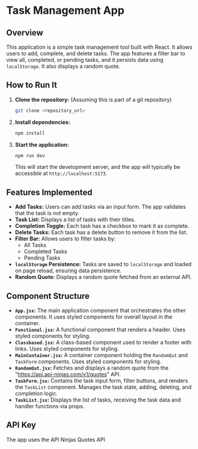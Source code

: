# Task Management App

## Overview

This application is a simple task management tool built with React. It allows users to add, complete, and delete tasks. The app features a filter bar to view all, completed, or pending tasks, and it persists data using `localStorage`.  It also displays a random quote.

## How to Run It

1.  **Clone the repository:**  (Assuming this is part of a git repository)

    ```bash
    git clone <repository_url>
    ```

2.  **Install dependencies:**

    ```bash
    npm install
    ```

3.  **Start the application:**

    ```bash
    npm run dev
    ```

    This will start the development server, and the app will typically be accessible at `http://localhost:5173`.

## Features Implemented

*   **Add Tasks:** Users can add tasks via an input form.  The app validates that the task is not empty.
*   **Task List:** Displays a list of tasks with their titles.
*   **Completion Toggle:**  Each task has a checkbox to mark it as complete.
*   **Delete Tasks:**  Each task has a delete button to remove it from the list.
*   **Filter Bar:**  Allows users to filter tasks by:
    *   All Tasks
    *   Completed Tasks
    *   Pending Tasks
*   **`localStorage` Persistence:** Tasks are saved to `localStorage` and loaded on page reload, ensuring data persistence.
*   **Random Quote:** Displays a random quote fetched from an external API.

## Component Structure

*   **`App.jsx`:** The main application component that orchestrates the other components. It uses styled components for overall layout in the container.
*   **`Functional.jsx`:** A functional component that renders a header. Uses styled components for styling.
*   **`Classbased.jsx`:** A class-based component used to render a footer with links. Uses styled components for styling.
*   **`MainContainer.jsx`:**  A container component holding the `RandomQut` and `TaskForm` components. Uses styled components for styling.
*   **`RandomQut.jsx`:** Fetches and displays a random quote from the "https://api.api-ninjas.com/v1/quotes" API.
*   **`TaskForm.jsx`:** Contains the task input form, filter buttons, and renders the `TaskList` component. Manages the task state, adding, deleting, and completion logic.
*   **`TaskList.jsx`:** Displays the list of tasks, receiving the task data and handler functions via props.

## API Key
The app uses the API Ninjas Quotes API
